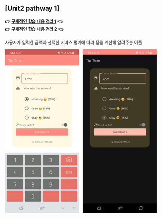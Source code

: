 ## [Unit2 pathway 1] 

#### 👉 [구체적인 학습 내용 정리 1](https://velog.io/@emily2307/Unit-2-Layouts-1) 👈<br>👉 [구체적인 학습 내용 정리 2](https://velog.io/@emily2307/Unit-2-Layouts-2) 👈<br>

사용자가 입력한 금액과 선택한 서비스 평가에 따라 팁을 계산해 알려주는 어플

<img src="images/main.png" width="500"/>

#### 